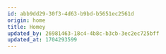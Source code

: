 ```yaml
---
id: abb9dd29-30f3-4d63-b9bd-b5651ec2561d
origin: home
title: Homey
updated_by: 26981463-18c4-4b8c-b3cb-3ec2ec725bff
updated_at: 1704293599
---
```

